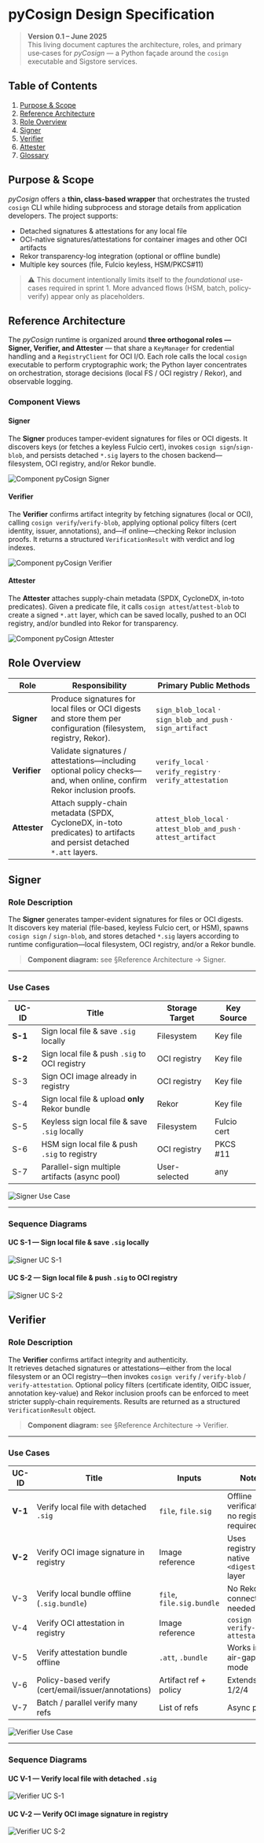 # pyCosign Design Specification  

> **Version 0.1 – June 2025**  
> This living document captures the architecture, roles, and primary use‑cases for _pyCosign_ — a Python façade around the `cosign` executable and Sigstore services.  

## Table of Contents
1. [Purpose & Scope](#purpose--scope)  
2. [Reference Architecture](#reference-architecture)  
3. [Role Overview](#role-overview)  
4. [Signer](#signer)  
5. [Verifier](#verifier)  
6. [Attester](#attester)  
7. [Glossary](#glossary)

## Purpose & Scope
_pyCosign_ offers a **thin, class-based wrapper** that orchestrates the trusted `cosign` CLI while hiding subprocess and storage details from application developers. The project supports:

* Detached signatures & attestations for any local file  
* OCI-native signatures/attestations for container images and other OCI artifacts  
* Rekor transparency-log integration (optional or offline bundle)  
* Multiple key sources (file, Fulcio keyless, HSM/PKCS#11)

> ⚠️ This document intentionally limits itself to the _foundational_ use-cases required in sprint 1. More advanced flows (HSM, batch, policy-verify) appear only as placeholders.

## Reference Architecture
The _pyCosign_ runtime is organized around **three orthogonal roles — Signer, Verifier, and Attester** — that share a `KeyManager` for credential handling and a `RegistryClient` for OCI I/O. Each role calls the local `cosign` executable to perform cryptographic work; the Python layer concentrates on orchestration, storage decisions (local FS / OCI registry / Rekor), and observable logging.  

### Component Views
#### Signer
The **Signer** produces tamper-evident signatures for files or OCI digests. It discovers keys (or fetches a keyless Fulcio cert), invokes `cosign sign`/`sign-blob`, and persists detached `*.sig` layers to the chosen backend—filesystem, OCI registry, and/or Rekor bundle.  

![Component pyCosign Signer](./component_pycosign_signer.png)

#### Verifier
The **Verifier** confirms artifact integrity by fetching signatures (local or OCI), calling `cosign verify`/`verify-blob`, applying optional policy filters (cert identity, issuer, annotations), and—if online—checking Rekor inclusion proofs. It returns a structured `VerificationResult` with verdict and log indexes.  

![Component pyCosign Verifier](./component_pycosign_verifier.png)

#### Attester
The **Attester** attaches supply-chain metadata (SPDX, CycloneDX, in-toto predicates). Given a predicate file, it calls `cosign attest`/`attest-blob` to create a signed `*.att` layer, which can be saved locally, pushed to an OCI registry, and/or bundled into Rekor for transparency.  

![Component pyCosign Attester](./component_pycosign_attester.png)

## Role Overview

| Role | Responsibility | Primary Public Methods |
|------|----------------|------------------------|
| **Signer** | Produce signatures for local files or OCI digests and store them per configuration (filesystem, registry, Rekor). | `sign_blob_local` · `sign_blob_and_push` · `sign_artifact` |
| **Verifier** | Validate signatures / attestations—including optional policy checks—and, when online, confirm Rekor inclusion proofs. | `verify_local` · `verify_registry` · `verify_attestation` |
| **Attester** | Attach supply-chain metadata (SPDX, CycloneDX, in-toto predicates) to artifacts and persist detached `*.att` layers. | `attest_blob_local` · `attest_blob_and_push` · `attest_artifact` |

## Signer

### Role Description
The **Signer** generates tamper-evident signatures for files or OCI digests.  
It discovers key material (file-based, keyless Fulcio cert, or HSM), spawns `cosign sign` / `sign-blob`, and stores detached `*.sig` layers according to runtime configuration—local filesystem, OCI registry, and/or a Rekor bundle.

> **Component diagram:** see §Reference Architecture → Signer.

---

### Use Cases

| UC-ID | Title | Storage Target | Key Source |
|-------|-------|----------------|------------|
| **S-1** | Sign local file & save `.sig` locally | Filesystem | Key file |
| **S-2** | Sign local file & push `.sig` to OCI registry | OCI registry | Key file |
| S-3 | Sign OCI image already in registry | OCI registry | Key file |
| S-4 | Sign local file & upload **only** Rekor bundle | Rekor | Key file |
| S-5 | Keyless sign local file & save `.sig` locally | Filesystem | Fulcio cert |
| S-6 | HSM sign local file & push `.sig` to registry | OCI registry | PKCS #11 |
| S-7 | Parallel-sign multiple artifacts (async pool) | User-selected | any |

![Signer Use Case](./use_case_signer.png)

---

### Sequence Diagrams

#### UC S-1 — Sign local file & save `.sig` locally

![Signer UC S-1](./seq_signer_s1.png)

#### UC S-2 — Sign local file & push `.sig` to OCI registry

![Signer UC S-2](./seq_signer_s2.png)

## Verifier

### Role Description
The **Verifier** confirms artifact integrity and authenticity.  
It retrieves detached signatures or attestations—either from the local filesystem or an OCI registry—then invokes `cosign verify` / `verify-blob` / `verify-attestation`. Optional policy filters (certificate identity, OIDC issuer, annotation key-value) and Rekor inclusion proofs can be enforced to meet stricter supply-chain requirements. Results are returned as a structured `VerificationResult` object.

> **Component diagram:** see §Reference Architecture → Verifier.

---

### Use Cases

| UC-ID | Title | Inputs | Notes |
|-------|-------|--------|-------|
| **V-1** | Verify local file with detached `.sig` | `file`, `file.sig` | Offline verification, no registry required |
| **V-2** | Verify OCI image signature in registry | Image reference | Uses registry-native `<digest>.sig` layer |
| V-3 | Verify local bundle offline (`.sig.bundle`) | `file`, `file.sig.bundle` | No Rekor connectivity needed |
| V-4 | Verify OCI attestation in registry | Image reference | `cosign verify-attestation` |
| V-5 | Verify attestation bundle offline | `.att`, `.bundle` | Works in air-gapped mode |
| V-6 | Policy-based verify (cert/email/issuer/annotations) | Artifact ref + policy | Extends V-1/2/4 |
| V-7 | Batch / parallel verify many refs | List of refs | Async pool |

![Verifier Use Case](./use_case_verifier.png)

---

### Sequence Diagrams

#### UC V-1 — Verify local file with detached `.sig`

![Verifier UC S-1](./seq_verifier_v1.png)

#### UC V-2 — Verify OCI image signature in registry

![Verifier UC S-2](./seq_verifier_v2.png)
